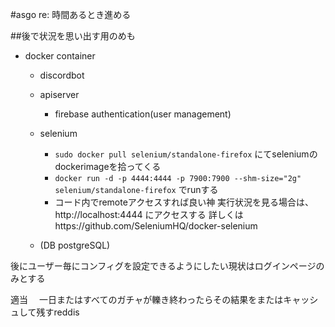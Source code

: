 #asgo re:
時間あるとき進める

##後で状況を思い出す用のめも
* docker container
    * discordbot
    * apiserver
        * firebase authentication(user management)
    * selenium
        * `sudo docker pull selenium/standalone-firefox` にてseleniumのdockerimageを拾ってくる
        * `docker run -d -p 4444:4444 -p 7900:7900 --shm-size="2g" selenium/standalone-firefox` でrunする
        * コード内でremoteアクセスすれば良い神 実行状況を見る場合は、http://localhost:4444 にアクセスする
        詳しくはhttps://github.com/SeleniumHQ/docker-selenium

    * (DB postgreSQL)

後にユーザー毎にコンフィグを設定できるようにしたい現状はログインページのみとする

適当
　一日またはすべてのガチャが轢き終わったらその結果をまたはキャッシュして残すreddis